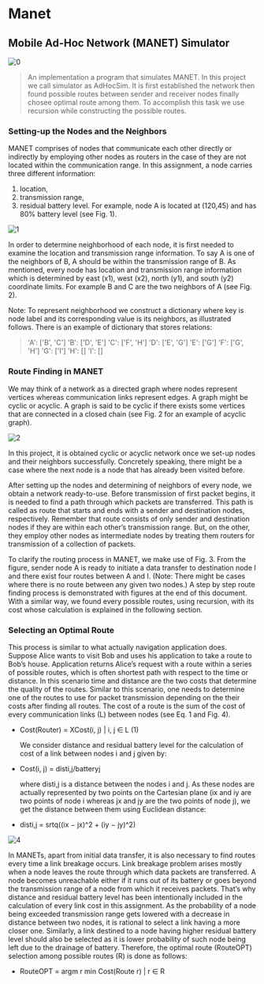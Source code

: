 # Manet
## Mobile Ad-Hoc Network (MANET) Simulator

![0](https://user-images.githubusercontent.com/32525636/82225550-046cb580-992e-11ea-8a8c-651edb322fa1.png)

> An implementation a program that simulates MANET. In this project we call simulator as AdHocSim. It is first established the network then found possible routes between sender and receiver nodes finally chosee optimal route among them. To accomplish this task we use recursion while constructing the possible routes.

### Setting-up the Nodes and the Neighbors

  MANET comprises of nodes that communicate each other directly or indirectly by employing other nodes as routers in the case of they are not located within the communication range. In this assignment, a node carries three different information: 
1. location, 
2. transmission range,
3. residual battery level. For example, node A is located at (120,45) and has 80% battery level (see Fig. 1).

![1](https://user-images.githubusercontent.com/32525636/82225053-4f39fd80-992d-11ea-8d4f-aef5280b5910.png)

  In order to determine neighborhood of each node, it is first needed to examine the location and transmission range information. To say
A is one of the neighbors of B, A should be within the transmission range of B. As mentioned, every node has location and transmission
range information which is determined by east (x1), west (x2), north (y1), and south (y2) coordinate limits. For example B and C are the two neighbors of A (see Fig. 2). 

  Note: To represent neighborhood we  construct a dictionary where key is node label and its corresponding value is its neighbors, as illustrated follows. There is an example of dictionary that stores relations:

>'A': ['B', 'C']
>'B': ['D', 'E']
>'C': ['F', 'H']
>'D': ['E', 'G']
>'E': ['G']
>'F': ['G', 'H']
>'G': ['I']
>'H': []
>'I': []

### Route Finding in MANET

  We may think of a network as a directed graph where nodes represent vertices whereas communication links represent edges. A graph might be cyclic or acyclic. A graph is said to be cyclic if there exists some vertices that are connected in a closed chain (see Fig. 2 for an example of acyclic graph).

![2](https://user-images.githubusercontent.com/32525636/82225203-91fbd580-992d-11ea-8239-1f142b684b3a.png)  

  In this project, it is obtained cyclic or acyclic network once we set-up nodes and their neighbors successfully. Concretely speaking, there might be a case where the next node is a node that has already been visited before. 

  After setting up the nodes and determining of neighbors of every node, we obtain a network ready-to-use. Before transmission of first packet begins, it is needed to find a path through which packets are transferred. This path is called as route that starts and ends with a sender and destination nodes, respectively. Remember that route consists of only sender and destination nodes if they are within each other’s transmission range. But, on the other, they employ other nodes as intermediate nodes by treating them routers for transmission of a collection of packets. 

  To clarify the routing process in MANET, we make use of Fig. 3. From the figure, sender node A is ready to initiate a data transfer to destination node I and there exist four routes between A and I. (Note: There might be cases where there is no route between any given two nodes.) A step by step route finding process is demonstrated with figures at the end of this document. With a similar way, we found every possible routes, using recursion, with its cost whose calculation is explained in the following section.

### Selecting an Optimal Route

  This process is similar to what actually navigation application does. Suppose Alice wants to visit Bob and uses his application to take a route to Bob’s house. Application returns Alice’s request with a route within a series of possible routes, which is often shortest path with respect to the time or distance. In this scenario time and distance are the two costs that determine the quality of the routes. Similar to this scenario, one needs to determine one of the routes to use for packet transmission depending on the their costs after finding all routes. The cost of a route is the sum of the cost of every communication links (L) between nodes (see Eq. 1 and Fig. 4). 
  
* Cost(Router) = XCost(i, j) | i, j ∈ L (1)

  We consider distance and residual battery level for the calculation of cost of a link between nodes i and j given by:


* Cost(i, j) = disti,j/batteryj

  where disti,j is a distance between the nodes i and j. As these nodes are actually represented by two points on the Cartesian plane (ix and iy are two points of node i whereas jx and jy are the two points of node j), we get the distance between them using Euclidean
distance:

* disti,j = srtq((ix − jx)^2 + (iy − jy)^2)

![4](https://user-images.githubusercontent.com/32525636/82229102-a9898d00-9932-11ea-9a25-57c643689397.png)

  In MANETs, apart from initial data transfer, it is also necessary to find routes every time a link breakage occurs. Link breakage problem arises mostly when a node leaves the route through which data packets are transferred. A node becomes unreachable either if it runs out of its battery or goes beyond the transmission range of a node from which it receives packets. That’s why distance and residual battery level has been intentionally included in the calculation of every link cost in this assignment. As the probability of a node being exceeded transmission range gets lowered with a decrease in distance between two nodes, it is rational to select a link having a more closer one. Similarly, a link destined to a node having higher residual battery level should also be selected as it is lower probability of such node being left due to the drainage of battery. Therefore, the optimal route (RouteOPT) selection among possible routes (R) is done as follows:

* RouteOPT = argm r min Cost(Route r) | r ∈ R
